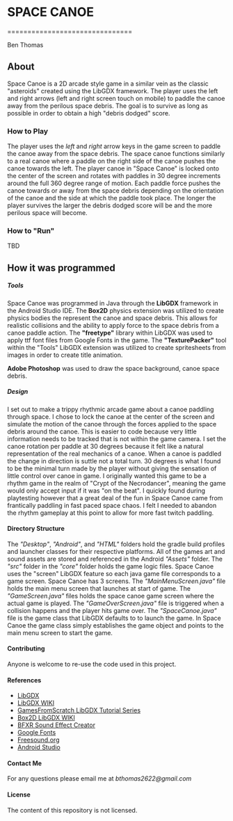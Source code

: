 # **SPACE CANOE**
===============================

Ben Thomas

## **About**

Space Canoe is a 2D arcade style game in a similar vein as the classic "asteroids" created using the LibGDX framework. The player uses the left and right arrows (left and right screen touch on mobile) to paddle the canoe away from the perilous space debris. The goal is to survive as long as possible in order to obtain a high "debris dodged" score. 


### How to Play 

The player uses the *left* and *right* arrow keys in the game screen to paddle the canoe away from the space debris. The space canoe functions similarly to a real canoe where a paddle on the right side of the canoe pushes the canoe towards the left. The player canoe in "Space Canoe" is locked onto the center of the screen and rotates with paddles in 30 degree increments around the full 360 degree range of motion. Each paddle force pushes the canoe towards or away from the space debris depending on the orientation of the canoe and the side at which the paddle took place. The longer the player survives the larger the debris dodged score will be and the more perilous space will become. 

### How to "Run"

TBD

## How it was programmed

##### Tools
Space Canoe was programmed in Java through the **LibGDX** framework in the Android Studio IDE. The **Box2D** physics extension was utilized to create physics bodies the represent the canoe and space debris. This allows for realistic collisions and the ability to apply force to the space debris from a canoe paddle action. The **"freetype"** library within LibGDX was used to apply ttf font files from Google Fonts in the game. The **"TexturePacker"** tool within the "Tools" LibGDX extension was utilized to create spritesheets from images in order to create title animation. 

**Adobe Photoshop** was used to draw the space background, canoe space debris. 

##### Design
I set out to make a trippy rhythmic arcade game about a canoe paddling through space. I chose to lock the canoe at the center of the screen and simulate the motion of the canoe through the forces applied to the space debris around the canoe. This is easier to code because very little information needs to be tracked that is not within the game camera. I set the canoe rotation per paddle at 30 degrees because it felt like a natural representation of the real mechanics of a canoe. When a canoe is paddled the change in direction is suttle not a total turn. 30 degrees is what I found to be the minimal turn made by the player without giving the sensation of little control over canoe in game. I originally wanted this game to be a rhythm game in the realm of "Crypt of the Necrodancer", meaning the game would only accept input if it was "on the beat". I quickly found during playtesting however that a great deal of the fun in Space Canoe came from frantically paddling in fast paced space chaos. I felt I needed to abandon the rhythm gameplay at this point to allow for more fast twitch paddling. 

#### Directory Structure

The *"Desktop"*, *"Android"*, and *"HTML"* folders hold the gradle build profiles and launcher classes for their respective platforms. All of the games art and sound assets are stored and referenced in the Android *"Assets"* folder. The *"src"* folder in the *"core"* folder holds the game logic files. Space Canoe uses the "screen" LibGDX feature so each java game file corresponds to a game screen. Space Canoe has 3 screens. The *"MainMenuScreen.java"* file holds the main menu screen that launches at start of game. The *"GameScreen.java"* files holds the space canoe game screen where the actual game is played. The *"GameOverScreen.java"* file is triggered when a collision happens and the player hits game over. The *"SpaceCanoe.java"* file is the game class that LibGDX defaults to to launch the game. In Space Canoe the game class simply establishes the game object and points to the main menu screen to start the game. 

#### Contributing

Anyone is welcome to re-use the code used in this project.

#### References

* [LibGDX](https://libgdx.badlogicgames.com/)
* [LibGDX WIKI](https://github.com/libgdx/libgdx/wiki)
* [GamesFromScratch LibGDX Tutorial Series](http://www.gamefromscratch.com/page/LibGDX-Tutorial-series.aspx)
* [Box2D LibGDX WIKI](https://github.com/libgdx/libgdx/wiki/Box2d)
* [BFXR Sound Effect Creator](http://www.bfxr.net/)
* [Google Fonts](https://fonts.google.com/)
* [Freesound.org](http://freesound.org/)
* [Android Studio](https://developer.android.com/studio/index.html)

#### Contact Me

For any questions please email me at _bthomas2622@gmail.com_

#### License

The content of this repository is not licensed. 